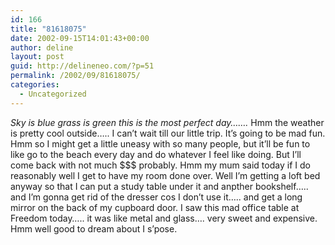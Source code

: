 ```yaml
---
id: 166
title: "81618075"
date: 2002-09-15T14:01:43+00:00
author: deline
layout: post
guid: http://delineneo.com/?p=51
permalink: /2002/09/81618075/
categories:
  - Uncategorized
---
```

_Sky is blue grass is green this is the most perfect day&#8230;&#8230;._ Hmm the weather is pretty cool outside&#8230;.. I can&#8217;t wait till our little trip. It&#8217;s going to be mad fun. Hmm so I might get a little uneasy with so many people, but it&#8217;ll be fun to like go to the beach every day and do whatever I feel like doing. But I&#8217;ll come back with not much $$$ probably. Hmm my mum said today if I do reasonably well I get to have my room done over. Well I&#8217;m getting a loft bed anyway so that I can put a study table under it and anpther bookshelf&#8230;.. and I&#8217;m gonna get rid of the dresser cos I don&#8217;t use it&#8230;.. and get a long mirror on the back of my cupboard door. I saw this mad office table at Freedom today&#8230;.. it was like metal and glass&#8230;. very sweet and expensive. Hmm well good to dream about I s&#8217;pose.